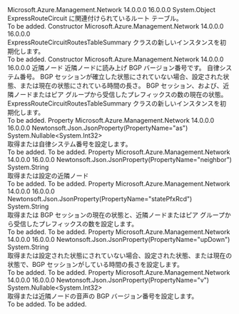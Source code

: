 <Type Name="ExpressRouteCircuitRoutesTableSummary" FullName="Microsoft.Azure.Management.Network.Models.ExpressRouteCircuitRoutesTableSummary">
  <TypeSignature Language="C#" Value="public class ExpressRouteCircuitRoutesTableSummary" />
  <TypeSignature Language="ILAsm" Value=".class public auto ansi beforefieldinit ExpressRouteCircuitRoutesTableSummary extends System.Object" />
  <TypeSignature Language="DocId" Value="T:Microsoft.Azure.Management.Network.Models.ExpressRouteCircuitRoutesTableSummary" />
  <TypeSignature Language="VB.NET" Value="Public Class ExpressRouteCircuitRoutesTableSummary" />
  <TypeSignature Language="F#" Value="type ExpressRouteCircuitRoutesTableSummary = class" />
  <AssemblyInfo>
    <AssemblyName>Microsoft.Azure.Management.Network</AssemblyName>
    <AssemblyVersion>14.0.0.0</AssemblyVersion>
    <AssemblyVersion>16.0.0.0</AssemblyVersion>
  </AssemblyInfo>
  <Base>
    <BaseTypeName>System.Object</BaseTypeName>
  </Base>
  <Interfaces />
  <Docs>
    <summary>
            ExpressRouteCircuit に関連付けられているルート テーブル。
            </summary>
    <remarks>To be added.</remarks>
  </Docs>
  <Members>
    <Member MemberName=".ctor">
      <MemberSignature Language="C#" Value="public ExpressRouteCircuitRoutesTableSummary ();" />
      <MemberSignature Language="ILAsm" Value=".method public hidebysig specialname rtspecialname instance void .ctor() cil managed" />
      <MemberSignature Language="DocId" Value="M:Microsoft.Azure.Management.Network.Models.ExpressRouteCircuitRoutesTableSummary.#ctor" />
      <MemberSignature Language="VB.NET" Value="Public Sub New ()" />
      <MemberType>Constructor</MemberType>
      <AssemblyInfo>
        <AssemblyName>Microsoft.Azure.Management.Network</AssemblyName>
        <AssemblyVersion>14.0.0.0</AssemblyVersion>
        <AssemblyVersion>16.0.0.0</AssemblyVersion>
      </AssemblyInfo>
      <Parameters />
      <Docs>
        <summary>
            ExpressRouteCircuitRoutesTableSummary クラスの新しいインスタンスを初期化します。
            </summary>
        <remarks>To be added.</remarks>
      </Docs>
    </Member>
    <Member MemberName=".ctor">
      <MemberSignature Language="C#" Value="public ExpressRouteCircuitRoutesTableSummary (string neighbor = null, Nullable&lt;int&gt; v = null, Nullable&lt;int&gt; asProperty = null, string upDown = null, string statePfxRcd = null);" />
      <MemberSignature Language="ILAsm" Value=".method public hidebysig specialname rtspecialname instance void .ctor(string neighbor, valuetype System.Nullable`1&lt;int32&gt; v, valuetype System.Nullable`1&lt;int32&gt; asProperty, string upDown, string statePfxRcd) cil managed" />
      <MemberSignature Language="DocId" Value="M:Microsoft.Azure.Management.Network.Models.ExpressRouteCircuitRoutesTableSummary.#ctor(System.String,System.Nullable{System.Int32},System.Nullable{System.Int32},System.String,System.String)" />
      <MemberSignature Language="VB.NET" Value="Public Sub New (Optional neighbor As String = null, Optional v As Nullable(Of Integer) = null, Optional asProperty As Nullable(Of Integer) = null, Optional upDown As String = null, Optional statePfxRcd As String = null)" />
      <MemberSignature Language="F#" Value="new Microsoft.Azure.Management.Network.Models.ExpressRouteCircuitRoutesTableSummary : string * Nullable&lt;int&gt; * Nullable&lt;int&gt; * string * string -&gt; Microsoft.Azure.Management.Network.Models.ExpressRouteCircuitRoutesTableSummary" Usage="new Microsoft.Azure.Management.Network.Models.ExpressRouteCircuitRoutesTableSummary (neighbor, v, asProperty, upDown, statePfxRcd)" />
      <MemberType>Constructor</MemberType>
      <AssemblyInfo>
        <AssemblyName>Microsoft.Azure.Management.Network</AssemblyName>
        <AssemblyVersion>14.0.0.0</AssemblyVersion>
        <AssemblyVersion>16.0.0.0</AssemblyVersion>
      </AssemblyInfo>
      <Parameters>
        <Parameter Name="neighbor" Type="System.String" />
        <Parameter Name="v" Type="System.Nullable&lt;System.Int32&gt;" />
        <Parameter Name="asProperty" Type="System.Nullable&lt;System.Int32&gt;" />
        <Parameter Name="upDown" Type="System.String" />
        <Parameter Name="statePfxRcd" Type="System.String" />
      </Parameters>
      <Docs>
        <param name="neighbor">近隣ノード</param>
        <param name="v">近隣ノードに読み上げ BGP バージョン番号です。</param>
        <param name="asProperty">自律システム番号。</param>
        <param name="upDown">BGP セッションが確立した状態にされていない場合、設定された状態、または現在の状態にされている時間の長さ。</param>
        <param name="statePfxRcd">BGP セッション、および、近隣ノードまたはピア グループから受信したプレフィックスの数の現在の状態。</param>
        <summary>
            ExpressRouteCircuitRoutesTableSummary クラスの新しいインスタンスを初期化します。
            </summary>
        <remarks>To be added.</remarks>
      </Docs>
    </Member>
    <Member MemberName="AsProperty">
      <MemberSignature Language="C#" Value="public Nullable&lt;int&gt; AsProperty { get; set; }" />
      <MemberSignature Language="ILAsm" Value=".property instance valuetype System.Nullable`1&lt;int32&gt; AsProperty" />
      <MemberSignature Language="DocId" Value="P:Microsoft.Azure.Management.Network.Models.ExpressRouteCircuitRoutesTableSummary.AsProperty" />
      <MemberSignature Language="VB.NET" Value="Public Property AsProperty As Nullable(Of Integer)" />
      <MemberSignature Language="F#" Value="member this.AsProperty : Nullable&lt;int&gt; with get, set" Usage="Microsoft.Azure.Management.Network.Models.ExpressRouteCircuitRoutesTableSummary.AsProperty" />
      <MemberType>Property</MemberType>
      <AssemblyInfo>
        <AssemblyName>Microsoft.Azure.Management.Network</AssemblyName>
        <AssemblyVersion>14.0.0.0</AssemblyVersion>
        <AssemblyVersion>16.0.0.0</AssemblyVersion>
      </AssemblyInfo>
      <Attributes>
        <Attribute>
          <AttributeName>Newtonsoft.Json.JsonProperty(PropertyName="as")</AttributeName>
        </Attribute>
      </Attributes>
      <ReturnValue>
        <ReturnType>System.Nullable&lt;System.Int32&gt;</ReturnType>
      </ReturnValue>
      <Docs>
        <summary>
            取得または自律システム番号を設定します。
            </summary>
        <value>To be added.</value>
        <remarks>To be added.</remarks>
      </Docs>
    </Member>
    <Member MemberName="Neighbor">
      <MemberSignature Language="C#" Value="public string Neighbor { get; set; }" />
      <MemberSignature Language="ILAsm" Value=".property instance string Neighbor" />
      <MemberSignature Language="DocId" Value="P:Microsoft.Azure.Management.Network.Models.ExpressRouteCircuitRoutesTableSummary.Neighbor" />
      <MemberSignature Language="VB.NET" Value="Public Property Neighbor As String" />
      <MemberSignature Language="F#" Value="member this.Neighbor : string with get, set" Usage="Microsoft.Azure.Management.Network.Models.ExpressRouteCircuitRoutesTableSummary.Neighbor" />
      <MemberType>Property</MemberType>
      <AssemblyInfo>
        <AssemblyName>Microsoft.Azure.Management.Network</AssemblyName>
        <AssemblyVersion>14.0.0.0</AssemblyVersion>
        <AssemblyVersion>16.0.0.0</AssemblyVersion>
      </AssemblyInfo>
      <Attributes>
        <Attribute>
          <AttributeName>Newtonsoft.Json.JsonProperty(PropertyName="neighbor")</AttributeName>
        </Attribute>
      </Attributes>
      <ReturnValue>
        <ReturnType>System.String</ReturnType>
      </ReturnValue>
      <Docs>
        <summary>
            取得または設定の近隣ノード
            </summary>
        <value>To be added.</value>
        <remarks>To be added.</remarks>
      </Docs>
    </Member>
    <Member MemberName="StatePfxRcd">
      <MemberSignature Language="C#" Value="public string StatePfxRcd { get; set; }" />
      <MemberSignature Language="ILAsm" Value=".property instance string StatePfxRcd" />
      <MemberSignature Language="DocId" Value="P:Microsoft.Azure.Management.Network.Models.ExpressRouteCircuitRoutesTableSummary.StatePfxRcd" />
      <MemberSignature Language="VB.NET" Value="Public Property StatePfxRcd As String" />
      <MemberSignature Language="F#" Value="member this.StatePfxRcd : string with get, set" Usage="Microsoft.Azure.Management.Network.Models.ExpressRouteCircuitRoutesTableSummary.StatePfxRcd" />
      <MemberType>Property</MemberType>
      <AssemblyInfo>
        <AssemblyName>Microsoft.Azure.Management.Network</AssemblyName>
        <AssemblyVersion>14.0.0.0</AssemblyVersion>
        <AssemblyVersion>16.0.0.0</AssemblyVersion>
      </AssemblyInfo>
      <Attributes>
        <Attribute>
          <AttributeName>Newtonsoft.Json.JsonProperty(PropertyName="statePfxRcd")</AttributeName>
        </Attribute>
      </Attributes>
      <ReturnValue>
        <ReturnType>System.String</ReturnType>
      </ReturnValue>
      <Docs>
        <summary>
            取得または BGP セッションの現在の状態と、近隣ノードまたはピア グループから受信したプレフィックスの数を設定します。
            </summary>
        <value>To be added.</value>
        <remarks>To be added.</remarks>
      </Docs>
    </Member>
    <Member MemberName="UpDown">
      <MemberSignature Language="C#" Value="public string UpDown { get; set; }" />
      <MemberSignature Language="ILAsm" Value=".property instance string UpDown" />
      <MemberSignature Language="DocId" Value="P:Microsoft.Azure.Management.Network.Models.ExpressRouteCircuitRoutesTableSummary.UpDown" />
      <MemberSignature Language="VB.NET" Value="Public Property UpDown As String" />
      <MemberSignature Language="F#" Value="member this.UpDown : string with get, set" Usage="Microsoft.Azure.Management.Network.Models.ExpressRouteCircuitRoutesTableSummary.UpDown" />
      <MemberType>Property</MemberType>
      <AssemblyInfo>
        <AssemblyName>Microsoft.Azure.Management.Network</AssemblyName>
        <AssemblyVersion>14.0.0.0</AssemblyVersion>
        <AssemblyVersion>16.0.0.0</AssemblyVersion>
      </AssemblyInfo>
      <Attributes>
        <Attribute>
          <AttributeName>Newtonsoft.Json.JsonProperty(PropertyName="upDown")</AttributeName>
        </Attribute>
      </Attributes>
      <ReturnValue>
        <ReturnType>System.String</ReturnType>
      </ReturnValue>
      <Docs>
        <summary>
            取得または設定された状態にされていない場合、設定された状態、または現在の状態で、BGP セッションがしている時間の長さを設定します。
            </summary>
        <value>To be added.</value>
        <remarks>To be added.</remarks>
      </Docs>
    </Member>
    <Member MemberName="V">
      <MemberSignature Language="C#" Value="public Nullable&lt;int&gt; V { get; set; }" />
      <MemberSignature Language="ILAsm" Value=".property instance valuetype System.Nullable`1&lt;int32&gt; V" />
      <MemberSignature Language="DocId" Value="P:Microsoft.Azure.Management.Network.Models.ExpressRouteCircuitRoutesTableSummary.V" />
      <MemberSignature Language="VB.NET" Value="Public Property V As Nullable(Of Integer)" />
      <MemberSignature Language="F#" Value="member this.V : Nullable&lt;int&gt; with get, set" Usage="Microsoft.Azure.Management.Network.Models.ExpressRouteCircuitRoutesTableSummary.V" />
      <MemberType>Property</MemberType>
      <AssemblyInfo>
        <AssemblyName>Microsoft.Azure.Management.Network</AssemblyName>
        <AssemblyVersion>14.0.0.0</AssemblyVersion>
        <AssemblyVersion>16.0.0.0</AssemblyVersion>
      </AssemblyInfo>
      <Attributes>
        <Attribute>
          <AttributeName>Newtonsoft.Json.JsonProperty(PropertyName="v")</AttributeName>
        </Attribute>
      </Attributes>
      <ReturnValue>
        <ReturnType>System.Nullable&lt;System.Int32&gt;</ReturnType>
      </ReturnValue>
      <Docs>
        <summary>
            取得または近隣ノードの音声の BGP バージョン番号を設定します。
            </summary>
        <value>To be added.</value>
        <remarks>To be added.</remarks>
      </Docs>
    </Member>
  </Members>
</Type>